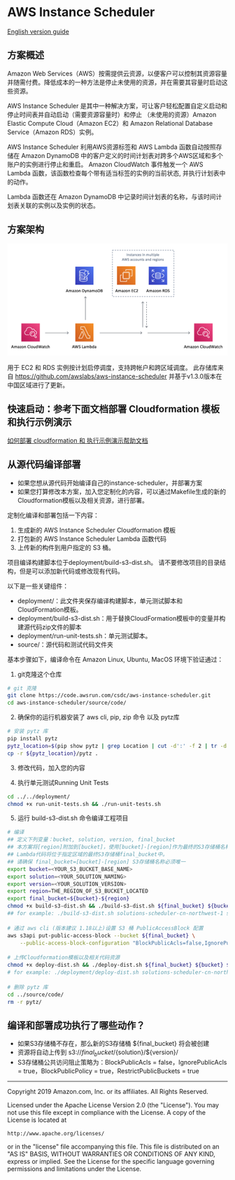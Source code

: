 # AWS Instance Scheduler

[English version guide](README-en.md)

## 方案概述
Amazon Web Services（AWS）按需提供云资源，以便客户可以控制其资源容量并随需付费。降低成本的一种方法是停止未使用的资源，并在需要其容量时启动这些资源。

AWS Instance Scheduler 是其中一种解决方案，可让客户轻松配置自定义启动和停止时间表并自动启动（需要资源容量时）和停止
（未使用的资源）Amazon Elastic Compute Cloud（Amazon EC2）和 Amazon Relational Database Service（Amazon RDS）实例。

AWS Instance Scheduler 利用AWS资源标签和 AWS Lambda 函数自动按照存储在 Amazon DynamoDB 中的客户定义的时间计划表对跨多个AWS区域和多个账户的实例进行停止和重启。 Amazon CloudWatch 事件触发一个 AWS Lambda 函数，该函数检查每个带有适当标签的实例的当前状态, 并执行计划表中的动作。

Lambda 函数还在 Amazon DynamoDB 中记录时间计划表的名称，与该时间计划表关联的实例以及实例的状态。

## 方案架构

![](resource/images/instance-scheduler-architecture.png)

用于 EC2 和 RDS 实例按计划启停调度，支持跨帐户和跨区域调度。
此存储库来自 https://github.com/awslabs/aws-instance-scheduler 并基于v1.3.0版本在中国区域进行了更新。 

## 快速启动：参考下面文档部署 Cloudformation 模板和执行示例演示

[如何部署 cloudformation 和 执行示例演示帮助文档](Testing.md)


## 从源代码编译部署
- 如果您想从源代码开始编译自己的instance-scheduler，并部署方案
- 如果您打算修改本方案，加入您定制化的内容，可以通过Makefile生成的新的Cloudformation模板以及相关资源，进行部署。

定制化编译和部署包括一下内容：
1. 生成新的 AWS Instance Scheduler Cloudformation 模板
2. 打包新的 AWS Instance Scheduler Lambda 函数代码
3. 上传新的构件到用户指定的 S3 桶。

项目编译构建脚本位于deployment/build-s3-dist.sh。 请不要修改项目的目录结构，但是可以添加新代码或修改现有代码。

以下是一些关键组件：

- deployment/：此文件夹保存编译构建脚本，单元测试脚本和CloudFormation模板。
- deployment/build-s3-dist.sh：用于替换CloudFormation模板中的变量并构建源代码zip文件的脚本
- deployment/run-unit-tests.sh：单元测试脚本。
- source/：源代码和测试代码文件夹

基本步骤如下，编译命令在 Amazon Linux, Ubuntu, MacOS 环境下验证通过：

1. git克隆这个仓库

```bash
# git 克隆
git clone https://code.awsrun.com/csdc/aws-instance-scheduler.git
cd aws-instance-scheduler/source/code/
```

2. 确保你的运行机器安装了 aws cli, pip, zip 命令 以及 pytz库

```bash
# 安装 pytz 库
pip install pytz
pytz_location=$(pip show pytz | grep Location | cut -d':' -f 2 | tr -d " ")
cp -r ${pytz_location}/pytz .
```
3. 修改代码，加入您的内容

4. 执行单元测试Running Unit Tests

```bash
cd ../../deployment/
chmod +x run-unit-tests.sh && ./run-unit-tests.sh
```

5. 运行 build-s3-dist.sh 命令编译工程项目

```bash
# 编译
## 定义下列变量：bucket, solution, version, final_bucket
## 本方案将[region]附加到[bucket]，使用[bucket]-[region]作为最终的S3存储桶名称 final_bucket。 
## Lambda代码将位于指定区域的最终S3存储桶final_bucket中。
## 请确保 final_bucket=[bucket]-[region] S3存储桶名称必须唯一
export bucket=<YOUR_S3_BUCKET_BASE_NAME> 
export solution=<YOUR_SOLUTION_NAMING>
export version=<YOUR_SOLUTION_VERSION>
export region=THE_REGION_OF_S3_BUCKET_LOCATED
export final_bucket=${bucket}-${region}
chmod +x build-s3-dist.sh && ./build-s3-dist.sh ${final_bucket} ${bucket} ${solution} ${version}
## for example: ./build-s3-dist.sh solutions-scheduler-cn-northwest-1 solutions-scheduler aws-instance-scheduler v1.3.0

# 通过 aws cli (版本建议 1.18以上)设置 S3 桶 PublicAccessBlock 配置
aws s3api put-public-access-block --bucket ${final_bucket} \
    --public-access-block-configuration "BlockPublicAcls=false,IgnorePublicAcls=true,BlockPublicPolicy=true,RestrictPublicBuckets=true" --region ${region}

# 上传Cloudformation模板以及相关代码资源
chmod +x deploy-dist.sh && ./deploy-dist.sh ${final_bucket} ${bucket} ${solution} ${version} ${region}
# for example: ./deployment/deploy-dist.sh solutions-scheduler-cn-northwest-1 solutions-scheduler aws-instance-scheduler v1.3.0 cn-northwest-1

# 删除 pytz 库
cd ../source/code/
rm -r pytz/
```

## 编译和部署成功执行了哪些动作？
- 如果S3存储桶不存在，那么新的S3存储桶 ${final_bucket} 将会被创建
- 资源将自动上传到 s3://${final_bucket}/${solution}/${version}/
- S3存储桶公共访问阻止策略为：BlockPublicAcls = false，IgnorePublicAcls = true，BlockPublicPolicy = true，RestrictPublicBuckets = true

***

Copyright 2019 Amazon.com, Inc. or its affiliates. All Rights Reserved.

Licensed under the Apache License Version 2.0 (the "License"). You may not use this file except in compliance with the License. A copy of the License is located at

    http://www.apache.org/licenses/

or in the "license" file accompanying this file. This file is distributed on an "AS IS" BASIS, WITHOUT WARRANTIES OR CONDITIONS OF ANY KIND, express or implied. See the License for the specific language governing permissions and limitations under the License.
